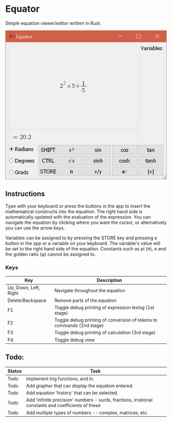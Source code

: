 # Equator
Simple equation viewer/editor written in Rust.

![](/example1.png)

## Instructions

Type with your keyboard or press the buttons in the app to insert the mathematical constructs into the equation. The right hand side is automatically updated with the evaluation of the expression. You can navigate the equation by clicking where you want the cursor, or alternatively you can use the arrow keys.

Variables can be assigned to by pressing the STORE key and pressing a button in the app or a variable on your keyboard. The variable's value will be set to the right hand side of the equation. Constants such as pi (π), e and the golden ratio (φ) cannot be assigned to.

### Keys

Key | Description
--- | ------------------
Up, Down, Left, Right | Navigate throughout the equation
Delete/Backspace | Remove parts of the equation
F1 | Toggle debug printing of expression lexing (1st stage)
F2 | Toggle debug printing of conversion of tokens to commands (2nd stage)
F3 | Toggle debug printing of calculation (3rd stage)
F4 | Toggle debug view

## Todo:
Status | Task
------ | -------------
Todo | Implement trig functions, and ln.
Todo | Add grapher that can display the equation entered.
Todo | Add equation 'history' that can be selected.
Todo | Add 'infinite precision' numbers - surds, fractions, irrational constants and coefficients of these
Todo | Add multiple types of numbers -- complex, matrices, etc.
